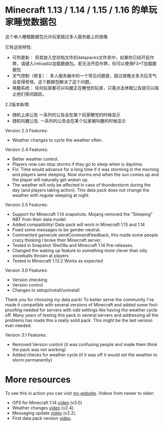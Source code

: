 # Minecraft 1.13 / 1.14 / 1.15 / 1.16 的单玩家睡觉数据包

这个单人睡眠数据包允许玩家跳过多人服务器上的夜晚

它有这些特性:
  - 可热更新：        将其放入您存档文件的datapacks文件夹中，如果你已经开启作弊，请键入/reload以加载数据包。若无法开启作弊，你可以使用F3+T加载数据包
  - 天气控制（修复）： 多人服务器中的一个常见问题是，跳过夜晚太多次后天气会变得奇怪，这个数据包解决了这个问题。
  - 唤醒系统：        任何玩家都可以叫醒正在睡觉的玩家，只需点击休眠公告就可以阻止他们夜间跳跃。

2.2版本新增:
  - 随机上床公告 一系列的公告会在某个玩家睡觉的时候显示
  - 随机叫醒公告. 一系列的公告会在某个玩家被叫醒的时候显示

Version 2.3 Features:
  - Weather changes to cycle the weather often.

Version 2.4 Features:
  - Better weather control.
  - Players now can stop storms if they go to sleep when is daytime.
  - Fix: Time would advance for a long time if it was storming in the morning and players were sleeping.
  Now storms end when the sun comes up and the player will naturally get woken up.
  - The weather will only be affected in case of thunderstorm during the day (and players taking action). This data pack does not change the weather with regular sleeping at night.

Version 2.5 Features:
  - Support for Minecraft 1.14 snapshots. Mojang removed the "Sleeping" NBT from their data model.
  - Added compatibility! Data pack will work in Minecraft 1.13 and 1.14
  - Fixed some messages to be gender neutral.
  - Commented gamerule sendCommandFeedback, this made some people crazy thinking I broke their Minecraft server.
  - Tested in Snapshot 19w09a and Minecraft 1.14 Pre-releases.
  - Changed the waking up feature to something more clever than silly snowballs thrown at players
  - Tested in Minecraft 1.13.2 Works as expected

Version 3.0 Features:
  - Version checking
  - Version control
  - Changes to setup/install/uninstall


Thank you for choosing my data pack! To better serve the community I've made it compatible with several versions of Minecraft and added some fool-proofing needed for servers with odd settings like having the weather cycle off. Many years of testing this pack in several servers and addressing all the problems has made this a really solid pack. This might be the last version ever needed.

Version 3.1 Features:
  - Removed Version control (it was confusing people and made them think the pack was not working)
  - Added checks for weather cycle (if it was off it would set the weather to storm permanently)


# More resources
To see this in action you can visit [my website][mcweb].
Videos from newer to older:
  - OPS for Minecraft 1.14 [video][yt3.0] (v3.0)
  - Weather changes [video][yt2.4] (v2.4).
  - Messaging update [video][yt2.2] (v2.2).
  - First data pack version [video][yt2.1].



   [mcweb]: <https://www.madcatgaming.com/one-player-sleep-data-pack/>
   [yt3.0]: <https://youtu.be/84iws5sjINY>
   [yt2.4]: <https://youtu.be/dg8eUG3aYoo>
   [yt2.2]: <https://youtu.be/CbQggVOskSs>
   [yt2.1]: <https://youtu.be/b_RaFutGFMI>

